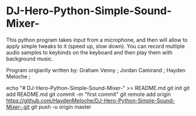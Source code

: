 # DJ-Hero-Python-Simple-Sound-Mixer-
This python program takes input from a microphone, and then will allow to apply simple tweaks to it (speed up, slow down). You can record multiple audio samples to keybinds on the keyboard and then play them with background music. 

Program origianlly written by:
Graham Venny ; 
Jordan Camirand ;
Hayden Meloche
;

echo "# DJ-Hero-Python-Simple-Sound-Mixer-" >> README.md
git init
git add README.md
git commit -m "first commit"
git remote add origin https://github.com/HaydenMeloche/DJ-Hero-Python-Simple-Sound-Mixer-.git
git push -u origin master
